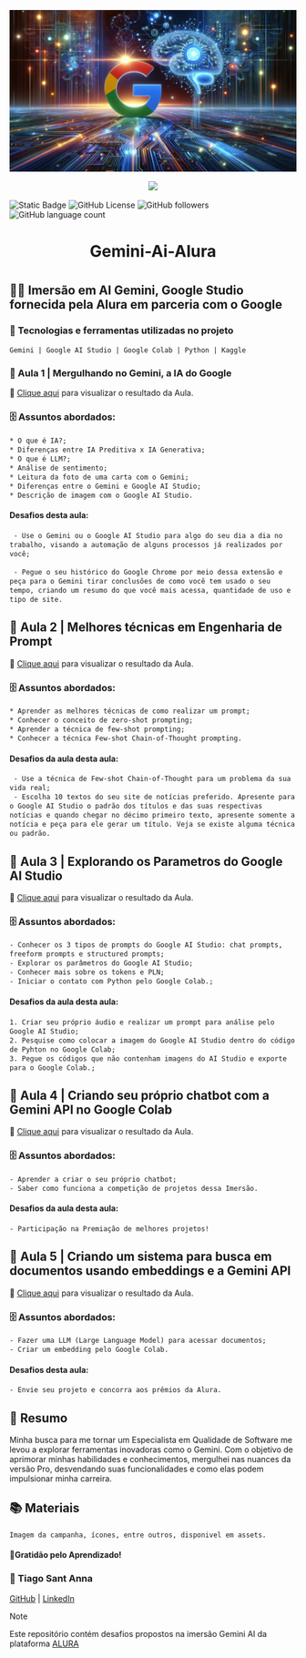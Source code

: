 <!-- DICA P/ - EDIÇÂO | Inicio -->

<!--
<p align="center">
<img loading="lazy" src="https://github.com/13omfim/Gemini-AI-Alura/assets/169212815/e1903626-9e4e-472c-9dac-fa1da0d384d6"/>
</p>
-->

<!-- Abaixo, cria uma caixa sobressalente para destacar o texto
```
```
Fim -->

<!-- Abaixo, modelos sem alinhamento
![gemini](https://github.com/13omfim/Gemini-AI-Alura/assets/169212815/e1903626-9e4e-472c-9dac-fa1da0d384d6)
-->

<!-- Abaixo, modelos sem alinhamento 
![Static Badge](https://img.shields.io/badge/Status-Em%20Constru%C3%A7%C3%A3o-orange)
-->

<!-- Selecione todo o texto Abaixo "Imersão..." e Segure "ctrl"+ "enter" que cria linha abaixo "Gemini-Ai-Alura" que fica acima -->

<!-- DICA P/ - EDIÇÂO | Fim -->

<!-- Imagem Cabeçalho -->
![google](/assets/images/google1.png)

<!--  Badges -->
<p align="center">
<img loading="lazy" src="https://img.shields.io/badge/Status-Em%20Constru%C3%A7%C3%A3o-orange"/>
</p>

![Static Badge](https://img.shields.io/badge/Prompt-Script-blue?logo=googlegemini) ![GitHub License](https://img.shields.io/github/license/mashape/apistatus?logo=github) ![GitHub followers](https://img.shields.io/github/followers/13omfim?style=social) ![GitHub language count](https://img.shields.io/github/languages/count/13omfim/Gemini-AI-Alura)

<!-- Cabeçalho -->
# <h1 align="center">Gemini-Ai-Alura<h1>

## 👩‍💻 Imersão em AI Gemini, Google Studio fornecida pela Alura em parceria com o Google
<!-- Indices -->
### 📁 Tecnologias e ferramentas utilizadas no projeto
```
Gemini | Google AI Studio | Google Colab | Python | Kaggle
```
### 📖 Aula 1 | Mergulhando no Gemini, a IA do Google
📌 [Clique aqui](/Aula%201/Resolution.md) para visualizar o resultado da Aula.

### 🗄 Assuntos abordados:
```
* O que é IA?;
* Diferenças entre IA Preditiva x IA Generativa;
* O que é LLM?;
* Análise de sentimento;
* Leitura da foto de uma carta com o Gemini;
* Diferenças entre o Gemini e Google AI Studio;
* Descrição de imagem com o Google AI Studio.
```  
#### Desafios desta aula:
```
 - Use o Gemini ou o Google AI Studio para algo do seu dia a dia no trabalho, visando a automação de alguns processos já realizados por você;

 - Pegue o seu histórico do Google Chrome por meio dessa extensão e peça para o Gemini tirar conclusões de como você tem usado o seu tempo, criando um resumo do que você mais acessa, quantidade de uso e tipo de site.
```
## 📖 Aula 2 | Melhores técnicas em Engenharia de Prompt
📌 [Clique aqui](/Aula%202/Resolution.md) para visualizar o resultado da Aula.

### 🗄 Assuntos abordados:
```
* Aprender as melhores técnicas de como realizar um prompt;
* Conhecer o conceito de zero-shot prompting;
* Aprender a técnica de few-shot prompting;
* Conhecer a técnica Few-shot Chain-of-Thought prompting.
```
#### Desafios da aula desta aula:
```
 - Use a técnica de Few-shot Chain-of-Thought para um problema da sua vida real;
 - Escolha 10 textos do seu site de notícias preferido. Apresente para o Google AI Studio o padrão dos títulos e das suas respectivas notícias e quando chegar no décimo primeiro texto, apresente somente a notícia e peça para ele gerar um título. Veja se existe alguma técnica ou padrão.
```
## 📖 Aula 3 | Explorando os Parametros do Google AI Studio
📌 [Clique aqui](/Aula%203/Resolution.md) para visualizar o resultado da Aula.
### 🗄 Assuntos abordados:
```
- Conhecer os 3 tipos de prompts do Google AI Studio: chat prompts, freeform prompts e structured prompts;
- Explorar os parâmetros do Google AI Studio;
- Conhecer mais sobre os tokens e PLN;
- Iniciar o contato com Python pelo Google Colab.;

```
#### Desafios da aula desta aula:
```
1. Criar seu próprio áudio e realizar um prompt para análise pelo Google AI Studio;
2. Pesquise como colocar a imagem do Google AI Studio dentro do código de Pyhton no Google Colab;
3. Pegue os códigos que não contenham imagens do AI Studio e exporte para o Google Colab.;
```
## 📖 Aula 4 | Criando seu próprio chatbot com a Gemini API no Google Colab
📌 [Clique aqui](/Aula%204/Resolution.md) para visualizar o resultado da Aula.
### 🗄 Assuntos abordados:
```
- Aprender a criar o seu próprio chatbot;
- Saber como funciona a competição de projetos dessa Imersão.

```
#### Desafios da aula desta aula:
```
- Participação na Premiação de melhores projetos!
```
## 📖 Aula 5 | Criando um sistema para busca em documentos usando embeddings e a Gemini API
📌 [Clique aqui](/Aula%205/Resolution.md) para visualizar o resultado da Aula.
### 🗄 Assuntos abordados:
```
- Fazer uma LLM (Large Language Model) para acessar documentos;
- Criar um embedding pelo Google Colab.

```
#### Desafios desta aula:
```
- Envie seu projeto e concorra aos prêmios da Alura.
```
## 📝 Resumo
Minha busca para me tornar um Especialista em Qualidade de Software me levou a explorar ferramentas inovadoras como o Gemini. Com o objetivo de aprimorar minhas habilidades e conhecimentos, mergulhei nas nuances da versão Pro, desvendando suas funcionalidades e como elas podem impulsionar minha carreira.

## 📚 Materiais
```
Imagem da campanha, ícones, entre outros, disponivel em assets.
```
#### 🙌Gratidão pelo Aprendizado!

### 🚀 Tiago Sant Anna

[GitHub](https://github.com/13omfim/) |  [LinkedIn](https://www.linkedin.com/in/tiago-bomfim-13b04881/)

> [!NOTE]
> Este repositório contém desafios propostos na imersão Gemini AI da plataforma [ALURA](https://www.alura.com.br/)



